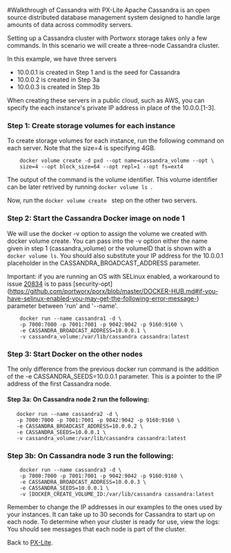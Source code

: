 #Walkthrough of Cassandra with PX-Lite
Apache Cassandra is an open source distributed database management system designed to handle large amounts of data across commodity servers. 

Setting up a Cassandra cluster with Portworx storage takes only a few commands. In this scenario we will create a three-node Cassandra cluster. 

In this example, we have three servers
* 10.0.0.1 is created in Step 1 and is the seed for Cassandra
* 10.0.0.2 is created in Step 3a
* 10.0.0.3 is created in Step 3b
 
When creating these servers in a public cloud, such as AWS, you can specify the each instance's private IP address in place of the 10.0.0.[1-3]. 
 
### Step 1: Create storage volumes for each instance
To create storage volumes for each instance, run the following command on each server. Note that the size=4 is specifying 4GB. 

```
    docker volume create -d pxd --opt name=cassandra_volume --opt \
    size=4 --opt block_size=64 --opt repl=1 --opt fs=ext4
```

The output of the command is the volume identifier. This volume identifier can be later retrived by running  ```docker volume ls ```. 

Now, run the  ```docker volume create ``` step on the other two servers. 


### Step 2: Start the Cassandra Docker image on node 1
We will use the docker -v option to assign the volume we created with docker volume create. You can pass into the -v option either the name given in step 1 (cassandra_volume) or the volumeID that is shown with a ```docker volume ls```. You should also substitute your IP address for the 10.0.0.1 placeholder in the CASSANDRA_BROADCAST_ADDRESS parameter. 

Important: if you are running an OS with SELinux enabled, a workaround to issue [20834](https://github.com/docker/docker/pull/20834) is to pass [security-opt] (https://github.com/portworx/porx/blob/master/DOCKER-HUB.md#if-you-have-selinux-enabled-you-may-get-the-following-error-message-) parameter between 'run' and '--name'.

```
    docker run --name cassandra1 -d \
    -p 7000:7000 -p 7001:7001 -p 9042:9042 -p 9160:9160 \
    -e CASSANDRA_BROADCAST_ADDRESS=10.0.0.1 \
    -v cassandra_volume:/var/lib/cassandra cassandra:latest
```

### Step 3: Start Docker on the other nodes 
The only difference from the previous docker run command is the addition of the -e CASSANDRA_SEEDS=10.0.0.1 parameter. This is a pointer to the IP address of the first Cassandra node.  
  
#### Step 3a: On Cassandra node 2 run the following:
 ```
    docker run --name cassandra2 -d \
    -p 7000:7000 -p 7001:7001 -p 9042:9042 -p 9160:9160 \
    -e CASSANDRA_BROADCAST_ADDRESS=10.0.0.2 \
    -e CASSANDRA_SEEDS=10.0.0.1 \
    -v cassandra_volume:/var/lib/cassandra cassandra:latest
```
### Step 3b: On Cassandra node 3 run the following:
```
    docker run --name cassandra3 -d \
    -p 7000:7000 -p 7001:7001 -p 9042:9042 -p 9160:9160 \
    -e CASSANDRA_BROADCAST_ADDRESS=10.0.0.3 \
    -e CASSANDRA_SEEDS=10.0.0.1 \
    -v [DOCKER_CREATE_VOLUME_ID:/var/lib/cassandra cassandra:latest
```
Remember to change the IP addresses in our examples to the ones used by your instances. It can take up to 30 seconds for Cassandra to start up on each node. To determine when your cluster is ready for use, view the logs: You should see messages that each node is part of the cluster.

Back to [PX-Lite](https://github.com/portworx/px-lite/).

